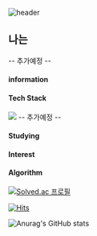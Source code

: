 <!--
**YANGSEOKWOO/YANGSEOKWOO** is a ✨ _special_ ✨ repository because its `README.md` (this file) appears on your GitHub profile.

Here are some ideas to get you started:

- 🔭 I’m currently working on ...
- 🌱 I’m currently learning ...
- 👯 I’m looking to collaborate on ...
- 🤔 I’m looking for help with ...
- 💬 Ask me about ...
- 📫 How to reach me: ...
- 😄 Pronouns: ...
- ⚡ Fun fact: ...
-->
![header](https://capsule-render.vercel.app/api?type=transparent&color=auto&height=500&section=header&text=capsule%20render&fontSize=90)
 ## 나는
 
 -- 추가예정 --
 
 #### information
 
 #### Tech Stack
 <img src="https://img.shields.io/badge/Python-3776AB?style=flat&logo=Python&logoColor=white"/>
 -- 추가예정 --
 
 
 #### Studying
 
 #### Interest
 
 #### Algorithm
[![Solved.ac
프로필](http://mazassumnida.wtf/api/mini/generate_badge?boj={didtjrdn030})](https://solved.ac/{didtjrdn030})


[![Hits](https://hits.seeyoufarm.com/api/count/incr/badge.svg?url=https%3A%2F%2Fgithub.com%2FYANGSEOKWOO&count_bg=%23EAB5F1&title_bg=%23DC88F3&icon=hey.svg&icon_color=%23E7E7E7&title=welcome&edge_flat=false)](https://hits.seeyoufarm.com)

![Anurag's GitHub stats](https://github-readme-stats.vercel.app/api?username=YANGSEOKWOO&show_icons=true&theme=radical)
